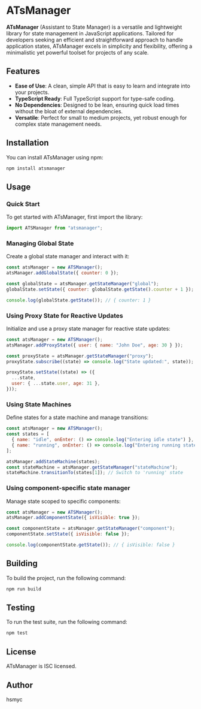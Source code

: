 # ATsManager

**ATsManager** (Assistant to State Manager) is a versatile and lightweight library for state management in JavaScript applications. Tailored for developers seeking an efficient and straightforward approach to handle application states, ATsManager excels in simplicity and flexibility, offering a minimalistic yet powerful toolset for projects of any scale.

## Features

- **Ease of Use**: A clean, simple API that is easy to learn and integrate into your projects.
- **TypeScript Ready**: Full TypeScript support for type-safe coding.
- **No Dependencies**: Designed to be lean, ensuring quick load times without the bloat of external dependencies.
- **Versatile**: Perfect for small to medium projects, yet robust enough for complex state management needs.

## Installation

You can install ATsManager using npm:

```bash
npm install atsmanager

```

## Usage

### Quick Start

To get started with ATsManager, first import the library:

```javascript
import ATSManager from "atsmanager";
```

### Managing Global State

Create a global state manager and interact with it:

```javascript
const atsManager = new ATSManager();
atsManager.addGlobalState({ counter: 0 });

const globalState = atsManager.getStateManager("global");
globalState.setState({ counter: globalState.getState().counter + 1 });

console.log(globalState.getState()); // { counter: 1 }
```

### Using Proxy State for Reactive Updates

Initialize and use a proxy state manager for reactive state updates:

```javascript
const atsManager = new ATSManager();
atsManager.addProxyState({ user: { name: "John Doe", age: 30 } });

const proxyState = atsManager.getStateManager("proxy");
proxyState.subscribe((state) => console.log("State updated:", state));

proxyState.setState((state) => ({
  ...state,
  user: { ...state.user, age: 31 },
}));
```

### Using State Machines

Define states for a state machine and manage transitions:

```javascript
const atsManager = new ATSManager();
const states = [
  { name: "idle", onEnter: () => console.log("Entering idle state") },
  { name: "running", onEnter: () => console.log("Entering running state") },
];

atsManager.addStateMachine(states);
const stateMachine = atsManager.getStateManager("stateMachine");
stateMachine.transitionTo(states[1]); // Switch to 'running' state
```

### Using component-specific state manager

Manage state scoped to specific components:

```javascript
const atsManager = new ATSManager();
atsManager.addComponentState({ isVisible: true });

const componentState = atsManager.getStateManager("component");
componentState.setState({ isVisible: false });

console.log(componentState.getState()); // { isVisible: false }
```

## Building

To build the project, run the following command:

```bash
npm run build

```

## Testing

To run the test suite, run the following command:

```bash
npm test
```

## License

ATsManager is ISC licensed.

## Author

hsmyc
